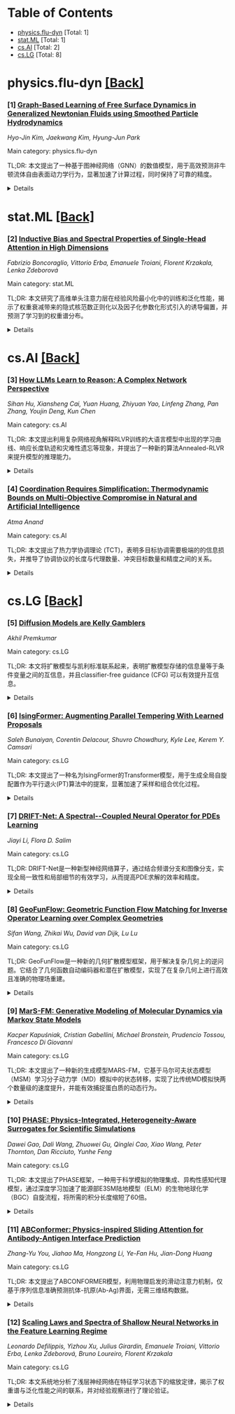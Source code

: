 <div id=toc></div>

# Table of Contents

- [physics.flu-dyn](#physics.flu-dyn) [Total: 1]
- [stat.ML](#stat.ML) [Total: 1]
- [cs.AI](#cs.AI) [Total: 2]
- [cs.LG](#cs.LG) [Total: 8]


<div id='physics.flu-dyn'></div>

# physics.flu-dyn [[Back]](#toc)

### [1] [Graph-Based Learning of Free Surface Dynamics in Generalized Newtonian Fluids using Smoothed Particle Hydrodynamics](https://arxiv.org/abs/2509.24264)
*Hyo-Jin Kim, Jaekwang Kim, Hyung-Jun Park*

Main category: physics.flu-dyn

TL;DR: 本文提出了一种基于图神经网络（GNN）的数值模型，用于高效预测非牛顿流体自由表面动力学行为，显著加速了计算过程，同时保持了可靠的精度。


<details>
  <summary>Details</summary>
Motivation: 传统算法在模拟非牛顿流体，尤其是具有自由表面的流体时，面临收敛困难的问题。非牛顿流体的流变性质随流动条件动态变化，使得数值模拟复杂。

Method: 该模型基于光滑粒子流体动力学（SPH）方法，利用GNN学习SPH相互作用下粒子加速度的影响，并基于流体的幂律参数进行训练。

Result: GNN模型在溃坝和液滴撞击等基准测试中显著加速了计算，同时保持了可靠的精度。

Conclusion: 该研究表明基于GNN的模拟框架在高效建模非牛顿流体行为方面具有潜力，为数据驱动流体模拟的未来发展铺平了道路。

Abstract: In this study, we propose a graph neural network (GNN) model for efficiently predicting the flow behavior of non-Newtonian fluids with free surface dynamics. The numerical analysis of non-Newtonian fluids presents significant challenges, as traditional algorithms designed for Newtonian fluids with constant viscosity often struggle to converge when applied to non-Newtonian cases, where rheological properties vary dynamically with flow conditions. Among these, power-law fluids exhibit viscosity that decreases exponentially as the shear rate increases, making numerical simulations particularly difficult. The complexity further escalates in free surface flow scenarios, where computational challenges intensify. In such cases, particle-based methods like smoothed particle hydrodynamics (SPH) provide advantages over traditional grid-based techniques, such as the finite element method (FEM). Building on this approach, we introduce a novel GNN-based numerical model to enhance the computational efficiency of non-Newtonian power-law fluid flow simulations. Our model is trained on SPH simulation data, learning the effects of particle accelerations in the presence of SPH interactions based on the fluid's power-law parameters. The GNN significantly accelerates computations while maintaining reliable accuracy in benchmark tests, including dam-break and droplet impact simulations. The results underscore the potential of GNN-based simulation frameworks for efficiently modeling non-Newtonian fluid behavior, paving the way for future advancements in data-driven fluid simulations.

</details>


<div id='stat.ML'></div>

# stat.ML [[Back]](#toc)

### [2] [Inductive Bias and Spectral Properties of Single-Head Attention in High Dimensions](https://arxiv.org/abs/2509.24914)
*Fabrizio Boncoraglio, Vittorio Erba, Emanuele Troiani, Florent Krzakala, Lenka Zdeborová*

Main category: stat.ML

TL;DR: 本文研究了高维单头注意力层在经验风险最小化中的训练和泛化性能，揭示了权重衰减带来的隐式核范数正则化以及因子化参数化形式引入的诱导偏置，并预测了学习到的权重谱分布。


<details>
  <summary>Details</summary>
Motivation: 尽管注意力机制在现代机器学习中取得了巨大成功，但对其学习过程的理论理解仍然有限。本文旨在解释注意力权重中出现的结构化谱模式，并研究这些模式与模型泛化能力之间的关系，以及不同参数化形式对模型的影响。

Method: 利用随机矩阵理论、自旋玻璃物理和近似消息传递工具，对基于注意力索引模型的合成高维序列任务中的单头注意力层进行分析。研究了权重衰减对查询和键矩阵的影响，并比较了标准因子化训练与直接参数化训练。

Result: 研究结果表明，权重衰减诱导了隐式的核范数正则化，倾向于低秩查询和键矩阵。预测的谱分布与大型Transformer中观察到的经验趋势一致，证实了因子化形式引入的诱导偏置。同时，研究还定位了插值和恢复阈值。

Conclusion: 本文提供了一个理论视角来理解大型Transformer中观察到的谱现象，并揭示了注意力机制的诱导偏置。研究结果对理解注意力机制的泛化能力和设计更有效的注意力模型具有重要意义。

Abstract: We study empirical risk minimization in a single-head tied-attention layer trained on synthetic high-dimensional sequence tasks, given by the recently introduced attention-indexed model. Using tools from random matrix theory, spin-glass physics, and approximate message passing, we derive sharp asymptotics for training and test errors, locate interpolation and recovery thresholds, and characterize the limiting spectral distribution of the learned weights. Weight decay induces an implicit nuclear-norm regularization, favoring low-rank query and key matrices. Leveraging this, we compare the standard factorized training of query and key matrices with a direct parameterization in which their product is trained element-wise, revealing the inductive bias introduced by the factorized form. Remarkably, the predicted spectral distribution echoes empirical trends reported in large-scale transformers, offering a theoretical perspective consistent with these phenomena.

</details>


<div id='cs.AI'></div>

# cs.AI [[Back]](#toc)

### [3] [How LLMs Learn to Reason: A Complex Network Perspective](https://arxiv.org/abs/2509.23629)
*Sihan Hu, Xiansheng Cai, Yuan Huang, Zhiyuan Yao, Linfeng Zhang, Pan Zhang, Youjin Deng, Kun Chen*

Main category: cs.AI

TL;DR: 本文提出利用复杂网络视角解释RLVR训练的大语言模型中出现的学习曲线、响应长度轨迹和灾难性遗忘等现象，并提出了一种新的算法Annealed-RLVR来提升模型的推理能力。


<details>
  <summary>Details</summary>
Motivation: 现有RLVR训练的大语言模型表现出一些令人困惑的行为，例如两阶段学习曲线、V形响应长度轨迹和灾难性遗忘，其原因尚不明确。本文旨在理解这些现象背后的机制，并为构建更高效的推理模型提供指导。

Method: 本文将模型的推理过程建模为语义复杂网络的自组织过程，该网络具有稀疏拓扑结构。通过分析这种拓扑结构，提出了Annealed-RLVR算法，该算法在模型处于最大沮丧状态时引入SFT“加热”步骤，以解决竞争瓶颈。

Result: 实验结果表明，在1.5B参数的模型上，Annealed-RLVR算法在内分布和外分布基准测试中均优于标准RLVR。

Conclusion: 本文将RLVR从黑盒优化转化为可预测的结构自组织过程，提供了一种新的物理直觉来工程化未来AI系统的涌现推理能力。

Abstract: Training large language models with Reinforcement Learning from Verifiable Rewards (RLVR) exhibits a set of distinctive and puzzling behaviors that remain poorly understood, including a two-stage learning curve, V-shaped response-length trajectories, and a pronounced vulnerability to catastrophic forgetting. In this work, we propose that these seemingly disparate phenomena can be explained using a single unifying theory: the model's reasoning process maps to the self-organization of a semantic complex network whose topology remains persistently sparse, with the average degree pinned close to two. This topology imposes a fundamental mechanism for forgetting and learning: it first drives the system into a maximally frustrated state where ``skill islands'' form, slow-learning happens, and forgetting is induced; then it enters a sharp growth phase where the new skills are ``bolted on'', driven by phase-transition-like learning at the web's frontier. Equipped with the theory, we propose \textit{Annealed-RLVR}, a principled algorithm that introduces an SFT-based ``heating'' step at the point of maximal frustration to resolve the competitive bottleneck and enhance the reasoning capability of the model. Experiments on a 1.5B-parameter model demonstrate that the approach outperforms standard RLVR on both in-distribution and out-of-distribution benchmarks. By recasting RLVR from black-box optimization into a predictable process of structural self-organization, our work provides a new physical intuition for engineering the emergent reasoning capabilities of future AI systems.

</details>


### [4] [Coordination Requires Simplification: Thermodynamic Bounds on Multi-Objective Compromise in Natural and Artificial Intelligence](https://arxiv.org/abs/2509.23144)
*Atma Anand*

Main category: cs.AI

TL;DR: 本文提出了热力学协调理论 (TCT)，表明多目标协调需要极端的的信息损失，并推导了协调协议的长度与代理数量、冲突目标数量和精度之间的关系。


<details>
  <summary>Details</summary>
Motivation: 现有形式主义未能解决多个代理在潜在冲突目标下协调预测模型时所面临的信息理论成本和涌现行为问题。研究旨在量化信息处理系统中协调的涌现机制，并解释多目标梯度下降中的不确定循环和大型语言模型中的对齐欺骗现象。

Method: 本文借鉴计算热力学、信息论和计算不可可能性结果，结合了兰道尔原理、本尼特扩展、沃尔珀特合成等理论，并扩展了阿罗定理，推导了协调协议的长度的缩放界限。

Result: 推导出了协调协议长度的公式 L(P)≥NKlog2K+N2d2log(1/ε)，表明协调需要随着代理数量、冲突目标数量和精度变化而进行简化。 发现了协调温度的概念，并估计了协调工作成本，揭示了从神经网络到餐厅账单再到官僚机构等系统中的可测量特征。

Conclusion: 热力学协调理论 (TCT) 证明了协调需要极端的的信息损失，并为理解复杂系统中多目标协调的涌现行为提供了新的视角，并为人工智能领域的对齐问题提供了理论解释。

Abstract: Information-processing systems coordinating across multiple agents and objectives face fundamental thermodynamic constraints. We show that solutions with maximum utility to act as coordination focal points have much higher selection pressure for being findable across agents rather than accuracy. We derive that the information-theoretic minimum description length of coordination protocols to precision $\varepsilon$ scales as $L(P)\geq NK\log_2 K+N^2d^2\log (1/\varepsilon)$ for $N$ agents with $d$ potentially conflicting objectives and internal model complexity $K$. This scaling forces progressive simplification, with coordination dynamics changing the environment itself and shifting optimization across hierarchical levels. Moving from established focal points requires re-coordination, creating persistent metastable states and hysteresis until significant environmental shifts trigger phase transitions through spontaneous symmetry breaking. We operationally define coordination temperature to predict critical phenomena and estimate coordination work costs, identifying measurable signatures across systems from neural networks to restaurant bills to bureaucracies. Extending the topological version of Arrow's theorem on the impossibility of consistent preference aggregation, we find it recursively binds whenever preferences are combined. This potentially explains the indefinite cycling in multi-objective gradient descent and alignment faking in Large Language Models trained with reinforcement learning with human feedback. We term this framework Thermodynamic Coordination Theory (TCT), which demonstrates that coordination requires radical information loss.

</details>


<div id='cs.LG'></div>

# cs.LG [[Back]](#toc)

### [5] [Diffusion Models are Kelly Gamblers](https://arxiv.org/abs/2509.23937)
*Akhil Premkumar*

Main category: cs.LG

TL;DR: 本文将扩散模型与凯利标准联系起来，表明扩散模型存储的信息量等于条件变量之间的互信息，并且classifier-free guidance (CFG) 可以有效提升互信息。


<details>
  <summary>Details</summary>
Motivation: 理解扩散模型的工作原理，特别是它们如何利用条件信息，以及为什么CFG能够提升生成质量。同时，探讨扩散模型与互信息、凯利标准的联系。

Method: 将扩散模型视为一种在生成过程中进行“凯利式”投注的模型，分析了模型存储的信息量与互信息之间的关系。通过分析图像扩散模型，揭示了图像与标签之间低互信息的原因，并研究了CFG如何提升互信息。

Result: 证明了训练好的条件扩散模型存储的信息量等于条件变量之间的互信息。CFG通过增强条件信号，提升了条件和生成样本之间的互信息。图像扩散模型中，图像与标签之间的互信息较低，因为图像的细节信息在不同类别之间共享。

Conclusion: 本文从互信息和凯利标准的视角重新审视了扩散模型，揭示了扩散模型生成过程中的信息处理机制，并为理解和改进扩散模型提供了新的思路。强调了互信息在扩散模型中的重要性，并解释了CFG提升生成质量的原因。

Abstract: We draw a connection between diffusion models and the Kelly criterion for maximizing returns in betting games. We find that conditional diffusion models store additional information to bind the signal $X$ with the conditioning information $Y$, equal to the mutual information between them. Classifier-free guidance effectively boosts the mutual information between $X$ and $Y$ at sampling time. This is especially helpful in image models, since the mutual information between images and their labels is low, a fact which is intimately connected to the manifold hypothesis. Finally, we point out some nuances in the popular perspective that diffusion models are infinitely deep autoencoders. In doing so, we relate the denoising loss to the Fermi Golden Rule from quantum mechanics.

</details>


### [6] [IsingFormer: Augmenting Parallel Tempering With Learned Proposals](https://arxiv.org/abs/2509.23043)
*Saleh Bunaiyan, Corentin Delacour, Shuvro Chowdhury, Kyle Lee, Kerem Y. Camsari*

Main category: cs.LG

TL;DR: 本文提出了一种名为IsingFormer的Transformer模型，用于生成全局自旋配置作为平行退火(PT)算法中的提案，显著加速了采样和组合优化过程。


<details>
  <summary>Details</summary>
Motivation: 传统的MCMC方法，特别是平行退火算法，在复杂景观中混合速度慢，需要大量的局部更新。本文旨在通过学习全局提案来加速MCMC算法，解决其混合速度慢的问题。

Method: IsingFormer是一个在平衡样本上训练的Transformer模型，能够生成与目标分布相似的完整自旋配置。这些配置作为全局移动提案，与PT算法中的单自旋翻转相结合，用于优化和采样。

Result: 实验结果表明，IsingFormer在2D Ising模型采样、3D spin glass优化以及整数因式分解问题中均能显著减少平衡时间，找到更低能量状态，并在未见过的因式分解实例上表现出泛化能力。

Conclusion: IsingFormer证明了通过神经网络学习提案可以系统地加速蒙特卡洛方法，捕捉全局结构，从而实现更快的采样和更强的组合优化性能。该方法为解决复杂优化问题提供了一种新的思路。

Abstract: Markov Chain Monte Carlo (MCMC) underlies both statistical physics and combinatorial optimization, but mixes slowly near critical points and in rough landscapes. Parallel Tempering (PT) improves mixing by swapping replicas across temperatures, yet each replica still relies on slow local updates to change its configuration. We introduce IsingFormer, a Transformer trained on equilibrium samples that can generate entire spin configurations resembling those from the target distribution. These uncorrelated samples are used as proposals for global moves within a Metropolis step in PT, complementing the usual single-spin flips. On 2D Ising models (sampling), IsingFormer reproduces magnetization and free-energy curves and generalizes to unseen temperatures, including the critical region. Injecting even a single proposal sharply reduces equilibration time, replacing thousands of local updates. On 3D spin glasses (optimization), PT enhanced with IsingFormer finds substantially lower-energy states, demonstrating how global moves accelerate search in rugged landscapes. Finally, applied to integer factorization encoded as Ising problems, IsingFormer trained on a limited set of semiprimes transfers successfully to unseen semiprimes, boosting success rates beyond the training distribution. Since factorization is a canonical hard benchmark, this ability to generalize across instances highlights the potential of learning proposals that move beyond single problems to entire families of instances. The IsingFormer demonstrates that Monte Carlo methods can be systematically accelerated by neural proposals that capture global structure, yielding faster sampling and stronger performance in combinatorial optimization.

</details>


### [7] [DRIFT-Net: A Spectral--Coupled Neural Operator for PDEs Learning](https://arxiv.org/abs/2509.24868)
*Jiayi Li, Flora D. Salim*

Main category: cs.LG

TL;DR: DRIFT-Net是一种新型神经网络算子，通过结合频谱分支和图像分支，实现全局一致性和局部细节的有效学习，从而提高PDE求解的效率和精度。


<details>
  <summary>Details</summary>
Motivation: 现有基于多尺度窗口自注意力的PDE基础模型存在全局耦合弱、误差积累和漂移的问题，尤其是在闭环自回归回滚过程中。此外，简单的跨尺度或跨分支连接会导致通道宽度膨胀和训练不稳定。

Method: DRIFT-Net采用双分支设计：频谱分支负责捕捉全局低频信息，图像分支处理局部细节。通过逐层带状加权融合频谱和图像路径，避免宽度膨胀和训练不稳定，并将融合结果添加到图像分支，从而保留全局结构和高频细节。

Result: 在Navier-Stokes基准测试中，DRIFT-Net相比于强注意力基线模型，降低了7%-54%的相对L1误差，减少了约15%的参数量，并且保持了更高的吞吐量。

Conclusion: DRIFT-Net提供了一种模块化的算子单元，增强了全局耦合、局部细节保真度和训练稳定性，可用于构建更强大的PDE基础模型，并具有可重用性和模块化特性。

Abstract: Learning PDE dynamics with neural solvers can significantly improve wall-clock efficiency and accuracy compared with classical numerical solvers. In recent years, foundation models for PDEs have largely adopted multi-scale windowed self-attention, with the scOT backbone in \textsc{Poseidon} serving as a representative example.   However, because of their locality, truly globally consistent spectral coupling can only be propagated gradually through deep stacking and window shifting. This weakens global coupling and leads to error accumulation and drift during closed-loop rollouts. To address this, we propose \textbf{DRIFT-Net}. It employs a dual-branch design comprising a spectral branch and an image branch. The spectral branch is responsible for capturing global, large-scale low-frequency information, whereas the image branch focuses on local details and nonstationary structures. Specifically, we first perform controlled, lightweight mixing within the low-frequency range. Then we fuse the spectral and image paths at each layer via bandwise weighting, which avoids the width inflation and training instability caused by naive concatenation. The fused result is transformed back into the spatial domain and added to the image branch, thereby preserving both global structure and high-frequency details across scales. Compared with strong attention-based baselines, DRIFT-Net achieves lower error and higher throughput with fewer parameters under identical training settings and budget. On Navier--Stokes benchmarks, the relative $L_{1}$ error is reduced by 7\%--54\%, the parameter count decreases by about 15\%, and the throughput remains higher than scOT. Ablation studies and theoretical analyses further demonstrate the stability and effectiveness of this design. The code is available at https://github.com/cruiseresearchgroup/DRIFT-Net.

</details>


### [8] [GeoFunFlow: Geometric Function Flow Matching for Inverse Operator Learning over Complex Geometries](https://arxiv.org/abs/2509.24117)
*Sifan Wang, Zhikai Wu, David van Dijk, Lu Lu*

Main category: cs.LG

TL;DR: GeoFunFlow是一种新的几何扩散模型框架，用于解决复杂几何上的逆问题。它结合了几何函数自动编码器和潜在扩散模型，实现了在复杂几何上进行高效且准确的物理场重建。


<details>
  <summary>Details</summary>
Motivation: 传统的PDE约束优化方法在复杂几何上计算成本高昂，现有的基于学习的方法通常针对规则域或侧重于正向建模。因此，需要一种能够处理复杂几何的逆问题的学习方法。

Method: GeoFunFlow框架结合了几何函数自动编码器（GeoFAE）和潜在扩散模型。GeoFAE使用Perceiver模块处理不同大小的非结构化网格，并生成物理场的连续重建。扩散模型则用于从稀疏和噪声数据中进行后验采样，并通过修正流进行训练。

Result: 在五个基准测试中，GeoFunFlow在复杂几何上实现了最先进的重建精度，提供了校准的不确定性量化，并且与操作符学习和扩散模型基线相比，具有高效的推理速度。

Conclusion: GeoFunFlow为在复杂几何上解决逆问题提供了一种有效且高效的解决方案，为科学和工程领域中的应用开辟了新的可能性。

Abstract: Inverse problems governed by partial differential equations (PDEs) are crucial in science and engineering. They are particularly challenging due to ill-posedness, data sparsity, and the added complexity of irregular geometries. Classical PDE-constrained optimization methods are computationally expensive, especially when repeated posterior sampling is required. Learning-based approaches improve efficiency and scalability, yet most are designed for regular domains or focus on forward modeling. Here, we introduce {\em GeoFunFlow}, a geometric diffusion model framework for inverse problems on complex geometries. GeoFunFlow combines a novel geometric function autoencoder (GeoFAE) and a latent diffusion model trained via rectified flow. GeoFAE employs a Perceiver module to process unstructured meshes of varying sizes and produces continuous reconstructions of physical fields, while the diffusion model enables posterior sampling from sparse and noisy data. Across five benchmarks, GeoFunFlow achieves state-of-the-art reconstruction accuracy over complex geometries, provides calibrated uncertainty quantification, and delivers efficient inference compared to operator-learning and diffusion model baselines.

</details>


### [9] [MarS-FM: Generative Modeling of Molecular Dynamics via Markov State Models](https://arxiv.org/abs/2509.24779)
*Kacper Kapuśniak, Cristian Gabellini, Michael Bronstein, Prudencio Tossou, Francesco Di Giovanni*

Main category: cs.LG

TL;DR: 本文提出了一种新的生成模型MARS-FM，它基于马尔可夫状态模型（MSM）学习分子动力学（MD）模拟中的状态转移，实现了比传统MD模拟快两个数量级的速度提升，并能有效捕捉蛋白质的动态行为。


<details>
  <summary>Details</summary>
Motivation: 传统的分子动力学模拟计算成本高昂，而现有的生成模型（MD Emulators）在学习状态转移时受限于固定滞后时间，难以捕捉稀有的大规模构象变化，因此需要一种更有效的方法来模拟分子动力学。

Method: MARS-FM (MarkovSPACE FLOWMATCHING) 是一种新的生成模型，它将生成模型与马尔可夫状态模型（MSM）相结合，学习在离散状态之间进行采样。该模型通过学习MSM诱导的分布，将生成模型与时间动态解耦，从而更好地学习状态间的转移。

Result: MARS-FM在蛋白质结构观测指标（如RMSD、回旋半径和二级结构含量）的重现方面表现优于现有方法，速度提升超过两个数量级，并且在不同蛋白质结构和序列上都表现出良好的泛化能力。

Conclusion: MARS-FM为加速分子动力学模拟提供了一种有效且高效的解决方案，有望在蛋白质功能研究和药物发现等领域得到广泛应用。该方法可以并行生成构象，并可与现有的MD Emulators结合，以捕捉大规模构象变化和状态内的局部动态。

Abstract: Molecular Dynamics (MD) is a powerful computational microscope for probing protein functions. However, the need for fine-grained integration and the long timescales of biomolecular events make MD computationally expensive. To address this, several generative models have been proposed to generate surrogate trajectories at lower cost. Yet, these models typically learn a fixed-lag transition density, causing the training signal to be dominated by frequent but uninformative transitions. We introduce a new class of generative models, MSM Emulators, which instead learn to sample transitions across discrete states defined by an underlying Markov State Model (MSM). We instantiate this class with Markov Space Flow Matching (MarS-FM), whose sampling offers more than two orders of magnitude speedup compared to implicit- or explicit-solvent MD simulations. We benchmark Mars-FM ability to reproduce MD statistics through structural observables such as RMSD, radius of gyration, and secondary structure content. Our evaluation spans protein domains (up to 500 residues) with significant chemical and structural diversity, including unfolding events, and enforces strict sequence dissimilarity between training and test sets to assess generalization. Across all metrics, MarS-FM outperforms existing methods, often by a substantial margin.

</details>


### [10] [PHASE: Physics-Integrated, Heterogeneity-Aware Surrogates for Scientific Simulations](https://arxiv.org/abs/2509.23453)
*Dawei Gao, Dali Wang, Zhuowei Gu, Qinglei Cao, Xiao Wang, Peter Thornton, Dan Ricciuto, Yunhe Feng*

Main category: cs.LG

TL;DR: 本文提出了PHASE框架，一种用于科学模拟的物理集成、异构性感知代理模型，通过深度学习加速了能源部E3SM陆地模型（ELM）的生物地球化学（BGC）自旋流程，将所需的积分长度缩短了60倍。


<details>
  <summary>Details</summary>
Motivation: 大规模数值模拟计算成本高昂，传统的AI代理模型缺乏物理可信度和对异构数据的处理能力，现有物理信息神经网络（PINNs）难以扩展到复杂系统。因此，需要一种能够融合数据驱动效率和物理约束严谨性，并能处理真实世界异构科学数据的框架。

Method: PHASE框架结合了数据类型感知编码器处理异构输入，并采用多层次基于物理的约束来促进从局部动力学到全局系统行为的一致性。它使用深度学习模型，并融合了来自科学数据的异构数据，并通过物理约束来确保结果的物理合理性。

Result: PHASE仅使用前20年的模拟数据，就推断出了接近平衡状态，而传统模拟需要超过1200年的积分时间，实现了至少60倍的积分长度缩减。该框架对更高空间分辨率具有良好的泛化能力，且只需少量微调。

Conclusion: PHASE能够捕捉到控制物理规律，而不是简单的表面相关性，从而实现了对陆地表面建模和其他复杂科学工作流程的实用、物理一致性加速。这表明PHASE为科学模拟加速提供了一种可行的途径。

Abstract: Large-scale numerical simulations underpin modern scientific discovery but remain constrained by prohibitive computational costs. AI surrogates offer acceleration, yet adoption in mission-critical settings is limited by concerns over physical plausibility, trustworthiness, and the fusion of heterogeneous data. We introduce PHASE, a modular deep-learning framework for physics-integrated, heterogeneity-aware surrogates in scientific simulations. PHASE combines data-type-aware encoders for heterogeneous inputs with multi-level physics-based constraints that promote consistency from local dynamics to global system behavior. We validate PHASE on the biogeochemical (BGC) spin-up workflow of the U.S. Department of Energy's Energy Exascale Earth System Model (E3SM) Land Model (ELM), presenting-to our knowledge-the first scientifically validated AI-accelerated solution for this task. Using only the first 20 simulation years, PHASE infers a near-equilibrium state that otherwise requires more than 1,200 years of integration, yielding an effective reduction in required integration length by at least 60x. The framework is enabled by a pipeline for fusing heterogeneous scientific data and demonstrates strong generalization to higher spatial resolutions with minimal fine-tuning. These results indicate that PHASE captures governing physical regularities rather than surface correlations, enabling practical, physically consistent acceleration of land-surface modeling and other complex scientific workflows.

</details>


### [11] [ABConformer: Physics-inspired Sliding Attention for Antibody-Antigen Interface Prediction](https://arxiv.org/abs/2509.23254)
*Zhang-Yu You, Jiahao Ma, Hongzong Li, Ye-Fan Hu, Jian-Dong Huang*

Main category: cs.LG

TL;DR: 本文提出了ABCONFORMER模型，利用物理启发的滑动注意力机制，仅基于序列信息准确预测抗体-抗原(Ab-Ag)界面，无需三维结构数据。


<details>
  <summary>Details</summary>
Motivation: 准确预测Ab-Ag界面对于疫苗设计、免疫诊断和治疗性抗体开发至关重要，但仅基于序列预测可靠界面仍然具有挑战性。

Method: ABCONFORMER基于Conformer骨干架构，引入了物理启发的滑动注意力机制，用于捕捉生物序列的局部和全局特征，从而实现残基级别的接触恢复。该模型能够预测paratopes和epitopes，并能在没有抗体信息的情况下预测pan-epitopes。

Result: ABCONFORMER在SARS-CoV-2 Ab-Ag数据集上取得了最先进的性能，并优于常用的基于序列的方法进行抗体无关的表位预测。消融研究表明，滑动注意力显著提高了表位预测的精度。

Conclusion: ABCONFORMER模型为基于序列的Ab-Ag界面预测提供了一种新的有效方法，具有重要的理论和应用价值，有望促进疫苗设计、免疫诊断和治疗性抗体开发。

Abstract: Accurate prediction of antibody-antigen (Ab-Ag) interfaces is critical for vaccine design, immunodiagnostics, and therapeutic antibody development. However, achieving reliable predictions from sequences alone remains a challenge. In this paper, we present ABCONFORMER, a model based on the Conformer backbone that captures both local and global features of a biosequence. To accurately capture Ab-Ag interactions, we introduced the physics-inspired sliding attention, enabling residue-level contact recovery without relying on three-dimensional structural data. ABConformer can accurately predict paratopes and epitopes given the antibody and antigen sequence, and predict pan-epitopes on the antigen without antibody information. In comparison experiments, ABCONFORMER achieves state-of-the-art performance on a recent SARS-CoV-2 Ab-Ag dataset, and surpasses widely used sequence-based methods for antibody-agnostic epitope prediction. Ablation studies further quantify the contribution of each component, demonstrating that, compared to conventional cross-attention, sliding attention significantly enhances the precision of epitope prediction. To facilitate reproducibility, we will release the code under an open-source license upon acceptance.

</details>


### [12] [Scaling Laws and Spectra of Shallow Neural Networks in the Feature Learning Regime](https://arxiv.org/abs/2509.24882)
*Leonardo Defilippis, Yizhou Xu, Julius Girardin, Emanuele Troiani, Vittorio Erba, Lenka Zdeborová, Bruno Loureiro, Florent Krzakala*

Main category: cs.LG

TL;DR: 本文系统地分析了浅层神经网络在特征学习状态下的缩放定律，揭示了权重谱与泛化性能之间的联系，并对经验观察进行了理论验证。


<details>
  <summary>Details</summary>
Motivation: 现有理论对神经网络缩放定律的理解主要集中在线性模型上，而本文旨在研究更广泛的浅层神经网络的缩放行为，以应对深度学习中资源规模扩展带来的性能瓶颈。

Method: 研究人员分析了二次和对角神经网络的缩放定律，利用矩阵压缩感知和LASSO的联系，推导了过剩风险的缩放指数与样本复杂度、权重衰减之间的关系。同时，详细分析了训练网络权重的谱特性。

Result: 研究揭示了不同的缩放状态之间的交叉点和平台行为，并建立了权重谱中幂律尾部出现与网络泛化性能之间的精确联系。

Conclusion: 本文为神经网络的缩放定律提供了理论验证，解释了权重谱的幂律尾部与泛化性能之间的关系，为设计高效、资源节约的模型提供了理论指导。

Abstract: Neural scaling laws underlie many of the recent advances in deep learning, yet their theoretical understanding remains largely confined to linear models. In this work, we present a systematic analysis of scaling laws for quadratic and diagonal neural networks in the feature learning regime. Leveraging connections with matrix compressed sensing and LASSO, we derive a detailed phase diagram for the scaling exponents of the excess risk as a function of sample complexity and weight decay. This analysis uncovers crossovers between distinct scaling regimes and plateau behaviors, mirroring phenomena widely reported in the empirical neural scaling literature. Furthermore, we establish a precise link between these regimes and the spectral properties of the trained network weights, which we characterize in detail. As a consequence, we provide a theoretical validation of recent empirical observations connecting the emergence of power-law tails in the weight spectrum with network generalization performance, yielding an interpretation from first principles.

</details>
